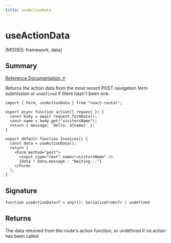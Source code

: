 ```yaml
---
title: useActionData
---
```


# useActionData

<!--
⚠️ ⚠️ IMPORTANT ⚠️ ⚠️ 

Thank you for helping improve our documentation!

This file is auto-generated from the JSDoc comments in the source
code, so please edit the JSDoc comments in the file below and this
file will be re-generated once those changes are merged.

https://github.com/remix-run/react-router/blob/main/packages/react-router/lib/hooks.tsx#L1328
-->

[MODES: framework, data]

## Summary

[Reference Documentation ↗](https://api.reactrouter.com/v7/functions/react_router.useActionData.html)

Returns the action data from the most recent POST navigation form submission or `undefined` if there hasn't been one.

```tsx
import { Form, useActionData } from "react-router";

export async function action({ request }) {
  const body = await request.formData();
  const name = body.get("visitorsName");
  return { message: `Hello, ${name}` };
}

export default function Invoices() {
  const data = useActionData();
  return (
    <Form method="post">
      <input type="text" name="visitorsName" />
      {data ? data.message : "Waiting..."}
    </Form>
  );
}
```

## Signature

```tsx
function useActionData<T = any>(): SerializeFrom<T> | undefined
```

## Returns

The data returned from the route's action function, or undefined if no action has been called

